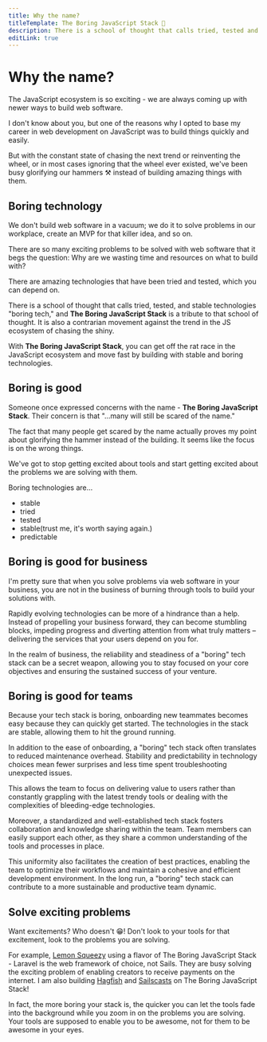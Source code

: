 ```yaml
---
title: Why the name?
titleTemplate: The Boring JavaScript Stack 🥱
description: There is a school of thought that calls tried, tested and stable technologies, boring tech and The Boring JavaScript Stack is a tribute to that school of thought and a contrarian movement against the trend in the JS ecosystem of chasing the shiny.
editLink: true
---
```


# Why the name?

The JavaScript ecosystem is so exciting - we are always coming up with newer ways to build web software.

I don't know about you, but one of the reasons why I opted to base my career in web development on JavaScript was to build things quickly and easily.

But with the constant state of chasing the next trend or reinventing the wheel, or in most cases ignoring that the wheel ever existed, we've been busy glorifying our hammers ⚒️ instead of building amazing things with them.

## Boring technology

We don't build web software in a vacuum; we do it to solve problems in our workplace, create an MVP for that killer idea, and so on.

There are so many exciting problems to be solved with web software that it begs the question: Why are we wasting time and resources on what to build with?

There are amazing technologies that have been tried and tested, which you can depend on.

There is a school of thought that calls tried, tested, and stable technologies "boring tech," and **The Boring JavaScript Stack** is a tribute to that school of thought. It is also a contrarian movement against the trend in the JS ecosystem of chasing the shiny.

With **The Boring JavaScript Stack**, you can get off the rat race in the JavaScript ecosystem and move fast by building with stable and boring technologies.

## Boring is good

Someone once expressed concerns with the name - **The Boring JavaScript Stack**. Their concern is that "...many will still be scared of the name."

The fact that many people get scared by the name actually proves my point about glorifying the hammer instead of the building. It seems like the focus is on the wrong things.

We've got to stop getting excited about tools and start getting excited about the problems we are solving with them.

Boring technologies are...

- stable
- tried
- tested
- stable(trust me, it's worth saying again.)
- predictable

## Boring is good for business

I'm pretty sure that when you solve problems via web software in your business, you are not in the business of burning through tools to build your solutions with.

Rapidly evolving technologies can be more of a hindrance than a help. Instead of propelling your business forward, they can become stumbling blocks, impeding progress and diverting attention from what truly matters – delivering the services that your users depend on you for.

In the realm of business, the reliability and steadiness of a "boring" tech stack can be a secret weapon, allowing you to stay focused on your core objectives and ensuring the sustained success of your venture.

## Boring is good for teams

Because your tech stack is boring, onboarding new teammates becomes easy because they can quickly get started. The technologies in the stack are stable, allowing them to hit the ground running.

In addition to the ease of onboarding, a "boring" tech stack often translates to reduced maintenance overhead. Stability and predictability in technology choices mean fewer surprises and less time spent troubleshooting unexpected issues.

This allows the team to focus on delivering value to users rather than constantly grappling with the latest trendy tools or dealing with the complexities of bleeding-edge technologies.

Moreover, a standardized and well-established tech stack fosters collaboration and knowledge sharing within the team. Team members can easily support each other, as they share a common understanding of the tools and processes in place.

This uniformity also facilitates the creation of best practices, enabling the team to optimize their workflows and maintain a cohesive and efficient development environment. In the long run, a "boring" tech stack can contribute to a more sustainable and productive team dynamic.

## Solve exciting problems

Want excitements? Who doesn't 😁! Don't look to your tools for that excitement, look to the problems you are solving.

For example, [Lemon Squeezy](https://lemonsqueezy.com/) using a flavor of The Boring JavaScript Stack - Laravel is the web framework of choice, not Sails. They are busy solving the exciting problem of enabling creators to receive payments on the internet. I am also building [Hagfish](https://hagfish.io/) and [Sailscasts](https://sailscasts.com/) on The Boring JavaScript Stack!

In fact, the more boring your stack is, the quicker you can let the tools fade into the background while you zoom in on the problems you are solving. Your tools are supposed to enable you to be awesome, not for them to be awesome in your eyes.
